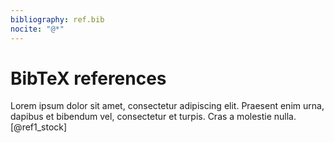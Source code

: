 ```yaml
---
bibliography: ref.bib
nocite: "@*"
---
```


# BibTeX references

Lorem ipsum dolor sit amet, consectetur adipiscing elit.
Praesent enim urna, dapibus et bibendum vel, consectetur et turpis.
Cras a molestie nulla. [@ref1_stock]
